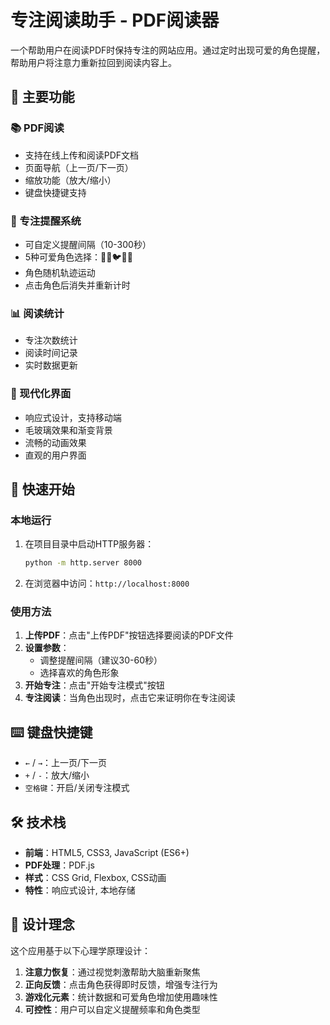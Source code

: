 # 专注阅读助手 - PDF阅读器

一个帮助用户在阅读PDF时保持专注的网站应用。通过定时出现可爱的角色提醒，帮助用户将注意力重新拉回到阅读内容上。

## 🌟 主要功能

### 📚 PDF阅读
- 支持在线上传和阅读PDF文档
- 页面导航（上一页/下一页）
- 缩放功能（放大/缩小）
- 键盘快捷键支持

### 🎯 专注提醒系统
- 可自定义提醒间隔（10-300秒）
- 5种可爱角色选择：🐛🐱🐦🐠🦋
- 角色随机轨迹运动
- 点击角色后消失并重新计时

### 📊 阅读统计
- 专注次数统计
- 阅读时间记录
- 实时数据更新

### 🎨 现代化界面
- 响应式设计，支持移动端
- 毛玻璃效果和渐变背景
- 流畅的动画效果
- 直观的用户界面

## 🚀 快速开始

### 本地运行
1. 在项目目录中启动HTTP服务器：
   ```bash
   python -m http.server 8000
   ```
2. 在浏览器中访问：`http://localhost:8000`

### 使用方法
1. **上传PDF**：点击"上传PDF"按钮选择要阅读的PDF文件
2. **设置参数**：
   - 调整提醒间隔（建议30-60秒）
   - 选择喜欢的角色形象
3. **开始专注**：点击"开始专注模式"按钮
4. **专注阅读**：当角色出现时，点击它来证明你在专注阅读

## ⌨️ 键盘快捷键

- `←` / `→`：上一页/下一页
- `+` / `-`：放大/缩小
- `空格键`：开启/关闭专注模式

## 🛠️ 技术栈

- **前端**：HTML5, CSS3, JavaScript (ES6+)
- **PDF处理**：PDF.js
- **样式**：CSS Grid, Flexbox, CSS动画
- **特性**：响应式设计, 本地存储

## 🎯 设计理念

这个应用基于以下心理学原理设计：

1. **注意力恢复**：通过视觉刺激帮助大脑重新聚焦
2. **正向反馈**：点击角色获得即时反馈，增强专注行为
3. **游戏化元素**：统计数据和可爱角色增加使用趣味性
4. **可控性**：用户可以自定义提醒频率和角色类型